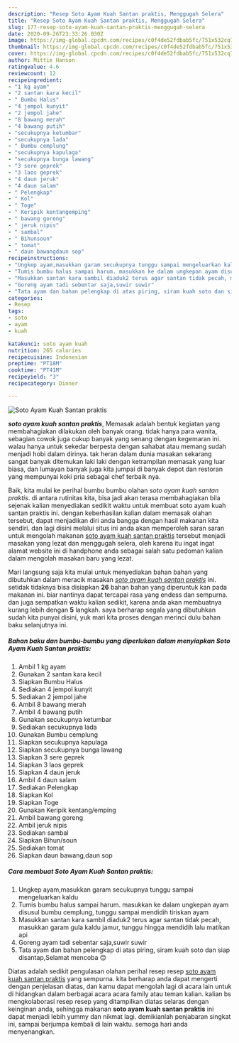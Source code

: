 ```yaml
---
description: "Resep Soto Ayam Kuah Santan praktis, Menggugah Selera"
title: "Resep Soto Ayam Kuah Santan praktis, Menggugah Selera"
slug: 177-resep-soto-ayam-kuah-santan-praktis-menggugah-selera
date: 2020-09-26T23:33:26.030Z
image: https://img-global.cpcdn.com/recipes/c0f4de52fdbab5fc/751x532cq70/soto-ayam-kuah-santan-praktis-foto-resep-utama.jpg
thumbnail: https://img-global.cpcdn.com/recipes/c0f4de52fdbab5fc/751x532cq70/soto-ayam-kuah-santan-praktis-foto-resep-utama.jpg
cover: https://img-global.cpcdn.com/recipes/c0f4de52fdbab5fc/751x532cq70/soto-ayam-kuah-santan-praktis-foto-resep-utama.jpg
author: Mittie Hanson
ratingvalue: 4.6
reviewcount: 12
recipeingredient:
- "1 kg ayam"
- "2 santan kara kecil"
- " Bumbu Halus"
- "4 jempol kunyit"
- "2 jempol jahe"
- "8 bawang merah"
- "4 bawang putih"
- "secukupnya ketumbar"
- "secukupnya lada"
- " Bumbu cemplung"
- "secukupnya kapulaga"
- "secukupnya bunga lawang"
- "3 sere geprek"
- "3 laos geprek"
- "4 daun jeruk"
- "4 daun salam"
- " Pelengkap"
- " Kol"
- " Toge"
- " Keripik kentangemping"
- " bawang goreng"
- " jeruk nipis"
- " sambal"
- " Bihunsoun"
- " tomat"
- " daun bawangdaun sop"
recipeinstructions:
- "Ungkep ayam,masukkan garam secukupnya tunggu sampai mengeluarkan kaldu"
- "Tumis bumbu halus sampai harum. masukkan ke dalam ungkepan ayam disusul bumbu cemplung, tunggu sampai mendidih tiriskan ayam"
- "Masukkan santan kara sambil diaduk2 terus agar santan tidak pecah, masukkan garam gula kaldu jamur, tunggu hingga mendidih lalu matikan api"
- "Goreng ayam tadi sebentar saja,suwir suwir"
- "Tata ayam dan bahan pelengkap di atas piring, siram kuah soto dan siap disantap,Selamat mencoba 😊"
categories:
- Resep
tags:
- soto
- ayam
- kuah

katakunci: soto ayam kuah 
nutrition: 265 calories
recipecuisine: Indonesian
preptime: "PT18M"
cooktime: "PT41M"
recipeyield: "3"
recipecategory: Dinner

---
```



![Soto Ayam Kuah Santan praktis](https://img-global.cpcdn.com/recipes/c0f4de52fdbab5fc/751x532cq70/soto-ayam-kuah-santan-praktis-foto-resep-utama.jpg)

<b><i>soto ayam kuah santan praktis</i></b>, Memasak adalah bentuk kegiatan yang membahagiakan dilakukan oleh banyak orang. tidak hanya para wanita, sebagian cowok juga cukup banyak yang senang dengan kegemaran ini. walau hanya untuk sekedar berpesta dengan sahabat atau memang sudah menjadi hobi dalam dirinya. tak heran dalam dunia masakan sekarang sangat banyak ditemukan laki laki dengan ketrampilan memasak yang luar biasa, dan lumayan banyak juga kita jumpai di banyak depot dan restoran yang mempunyai koki pria sebagai chef terbaik nya.

Baik, kita mulai ke perihal bumbu bumbu olahan <i>soto ayam kuah santan praktis</i>. di antara rutinitas kita, bisa jadi akan terasa membahagiakan bila sejenak kalian menyediakan sedikit waktu untuk membuat soto ayam kuah santan praktis ini. dengan keberhasilan kalian dalam memasak olahan tersebut, dapat menjadikan diri anda bangga dengan hasil makanan kita sendiri. dan lagi disini melalui situs ini anda akan memperoleh saran saran untuk mengolah makanan <u>soto ayam kuah santan praktis</u> tersebut menjadi masakan yang lezat dan menggugah selera, oleh karena itu ingat ingat alamat website ini di handphone anda sebagai salah satu pedoman kalian dalam mengolah masakan baru yang lezat.




Mari langsung saja kita mulai untuk menyediakan bahan bahan yang dibutuhkan dalam meracik masakan <u><i>soto ayam kuah santan praktis</i></u> ini. setidak tidaknya bisa disiapkan <b>26</b> bahan bahan yang diperuntuk kan pada makanan ini. biar nantinya dapat tercapai rasa yang endess dan sempurna. dan juga sempatkan waktu kalian sedikit, karena anda akan membuatnya kurang lebih dengan <b>5</b> langkah. saya berharap segala yang dibutuhkan sudah kita punyai disini, yuk mari kita proses dengan merinci dulu bahan baku selanjutnya ini.

<!--inarticleads1-->

##### Bahan baku dan bumbu-bumbu yang diperlukan dalam menyiapkan Soto Ayam Kuah Santan praktis:

1. Ambil 1 kg ayam
1. Gunakan 2 santan kara kecil
1. Siapkan  Bumbu Halus
1. Sediakan 4 jempol kunyit
1. Sediakan 2 jempol jahe
1. Ambil 8 bawang merah
1. Ambil 4 bawang putih
1. Gunakan secukupnya ketumbar
1. Sediakan secukupnya lada
1. Gunakan  Bumbu cemplung
1. Siapkan secukupnya kapulaga
1. Siapkan secukupnya bunga lawang
1. Siapkan 3 sere geprek
1. Siapkan 3 laos geprek
1. Siapkan 4 daun jeruk
1. Ambil 4 daun salam
1. Sediakan  Pelengkap
1. Siapkan  Kol
1. Siapkan  Toge
1. Gunakan  Keripik kentang/emping
1. Ambil  bawang goreng
1. Ambil  jeruk nipis
1. Sediakan  sambal
1. Siapkan  Bihun/soun
1. Sediakan  tomat
1. Siapkan  daun bawang,daun sop




<!--inarticleads2-->

##### Cara membuat Soto Ayam Kuah Santan praktis:

1. Ungkep ayam,masukkan garam secukupnya tunggu sampai mengeluarkan kaldu
1. Tumis bumbu halus sampai harum. masukkan ke dalam ungkepan ayam disusul bumbu cemplung, tunggu sampai mendidih tiriskan ayam
1. Masukkan santan kara sambil diaduk2 terus agar santan tidak pecah, masukkan garam gula kaldu jamur, tunggu hingga mendidih lalu matikan api
1. Goreng ayam tadi sebentar saja,suwir suwir
1. Tata ayam dan bahan pelengkap di atas piring, siram kuah soto dan siap disantap,Selamat mencoba 😊




Diatas adalah sedikit pengulasan olahan perihal resep resep <u>soto ayam kuah santan praktis</u> yang sempurna. kita berharap anda dapat mengerti dengan penjelasan diatas, dan kamu dapat mengolah lagi di acara lain untuk di hidangkan dalam berbagai acara acara family atau teman kalian. kalian bs mengkolaborasi resep resep yang ditampilkan diatas selaras dengan keinginan anda, sehingga makanan <b>soto ayam kuah santan praktis</b> ini dapat menjadi lebih yummy dan nikmat lagi. demikianlah penjabaran singkat ini, sampai berjumpa kembali di lain waktu. semoga hari anda menyenangkan.
